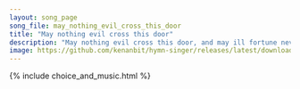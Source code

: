 ```yaml
---
layout: song_page
song_file: may_nothing_evil_cross_this_door
title: "May nothing evil cross this door"
description: "May nothing evil cross this door, and may ill fortune never pry about these windows; may the roar and rain go by.  By faith made strong, the rafters w... english secular 4part textbyother"
image: https://github.com/kenanbit/hymn-singer/releases/latest/download/may_nothing_evil_cross_this_door-trad.png
---
```


{% include choice_and_music.html %}